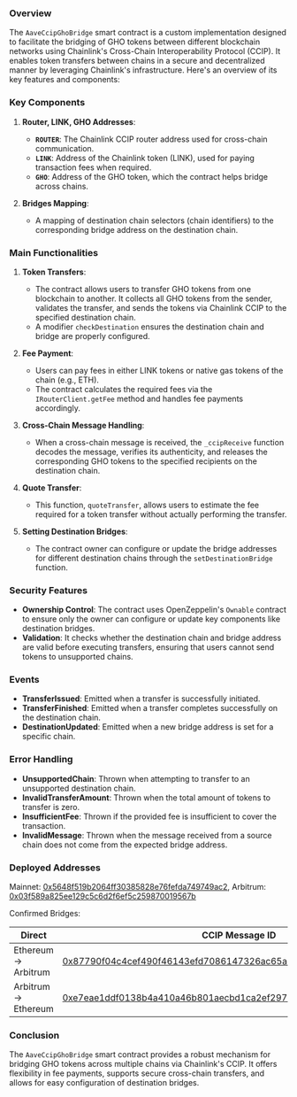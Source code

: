 ### Overview
The `AaveCcipGhoBridge` smart contract is a custom implementation designed to facilitate the bridging of GHO tokens between different blockchain networks using Chainlink's Cross-Chain Interoperability Protocol (CCIP). It enables token transfers between chains in a secure and decentralized manner by leveraging Chainlink's infrastructure. Here's an overview of its key features and components:

### Key Components
1. **Router, LINK, GHO Addresses**:
   - **`ROUTER`**: The Chainlink CCIP router address used for cross-chain communication.
   - **`LINK`**: Address of the Chainlink token (LINK), used for paying transaction fees when required.
   - **`GHO`**: Address of the GHO token, which the contract helps bridge across chains.

2. **Bridges Mapping**: 
   - A mapping of destination chain selectors (chain identifiers) to the corresponding bridge address on the destination chain.

### Main Functionalities
1. **Token Transfers**:
   - The contract allows users to transfer GHO tokens from one blockchain to another. It collects all GHO tokens from the sender, validates the transfer, and sends the tokens via Chainlink CCIP to the specified destination chain.
   - A modifier `checkDestination` ensures the destination chain and bridge are properly configured.

2. **Fee Payment**:
   - Users can pay fees in either LINK tokens or native gas tokens of the chain (e.g., ETH).
   - The contract calculates the required fees via the `IRouterClient.getFee` method and handles fee payments accordingly.

3. **Cross-Chain Message Handling**:
   - When a cross-chain message is received, the `_ccipReceive` function decodes the message, verifies its authenticity, and releases the corresponding GHO tokens to the specified recipients on the destination chain.

4. **Quote Transfer**:
   - This function, `quoteTransfer`, allows users to estimate the fee required for a token transfer without actually performing the transfer.

5. **Setting Destination Bridges**:
   - The contract owner can configure or update the bridge addresses for different destination chains through the `setDestinationBridge` function.

### Security Features
- **Ownership Control**: The contract uses OpenZeppelin's `Ownable` contract to ensure only the owner can configure or update key components like destination bridges.
- **Validation**: It checks whether the destination chain and bridge address are valid before executing transfers, ensuring that users cannot send tokens to unsupported chains.

### Events
- **TransferIssued**: Emitted when a transfer is successfully initiated.
- **TransferFinished**: Emitted when a transfer completes successfully on the destination chain.
- **DestinationUpdated**: Emitted when a new bridge address is set for a specific chain.

### Error Handling
- **UnsupportedChain**: Thrown when attempting to transfer to an unsupported destination chain.
- **InvalidTransferAmount**: Thrown when the total amount of tokens to transfer is zero.
- **InsufficientFee**: Thrown if the provided fee is insufficient to cover the transaction.
- **InvalidMessage**: Thrown when the message received from a source chain does not come from the expected bridge address.

### Deployed Addresses

Mainnet: [0x5648f519b2064ff30385828e76fefda749749ac2](https://etherscan.io/address/0x5648f519b2064ff30385828e76fefda749749ac2), Arbitrum: [0x03f589a825ee129c5c6d2f6ef5c259870019567b](https://arbiscan.io/address/0x03f589a825ee129c5c6d2f6ef5c259870019567b)


Confirmed Bridges:

| Direct                | CCIP Message ID | Source Tx | Destination Tx |
| ---------------- | ---------- | ----------------------------------------------------------------------------------------------- | ------------------------------------------------------------------------------------------------ |
| Ethereum -> Arbitrum  | [0x87790f04c4cef490f46143efd7086147326ac65a3421c4aca82dd251f55bef82](https://ccip.chain.link/msg/0x87790f04c4cef490f46143efd7086147326ac65a3421c4aca82dd251f55bef82)  | [0xa0c72c9e705ce20bb53ba0a57d249d082930d791c3f733a95ea07398b946e4b3](https://etherscan.io/tx/0xa0c72c9e705ce20bb53ba0a57d249d082930d791c3f733a95ea07398b946e4b3)  | [0xcea9e503c001119535abf0016f3e2ccc8e71fe0e202522dec92dd52811334393](https://arbiscan.io/tx/0xcea9e503c001119535abf0016f3e2ccc8e71fe0e202522dec92dd52811334393) |
| Arbitrum -> Ethereum  | [0xe7eae1ddf0138b4a410a46b801aecbd1ca2ef29750980625fafa12adcf37946f](https://ccip.chain.link/msg/0xe7eae1ddf0138b4a410a46b801aecbd1ca2ef29750980625fafa12adcf37946f) | [0xa9751980b3a66903031a9751d92ab56c331ad76916fea9b21ac3a92f8970d743](https://arbiscan.io/tx/0xa9751980b3a66903031a9751d92ab56c331ad76916fea9b21ac3a92f8970d743) | [0x5310d08839775003e63a763c73721491d51439aea43de6b298388790922b8ba3](https://etherscan.io/tx/0x5310d08839775003e63a763c73721491d51439aea43de6b298388790922b8ba3) |

### Conclusion
The `AaveCcipGhoBridge` smart contract provides a robust mechanism for bridging GHO tokens across multiple chains via Chainlink's CCIP. It offers flexibility in fee payments, supports secure cross-chain transfers, and allows for easy configuration of destination bridges.